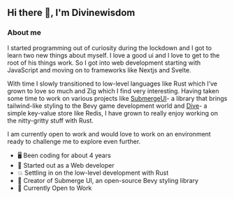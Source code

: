 ## Hi there 👋, I'm Divinewisdom

### About me

I started programming out of curiosity during the lockdown and I got to learn two new things about myself. I love a good ui and I love to get to the root of his things work. So I got into web development starting with JavaScript and moving on to frameworks like Nextjs and Svelte. 

With time I slowly transitioned to low-level languages like Rust which I’ve grown to love so much and Zig which I find very interesting. Having taken some time to work on various projects like [SubmergeUI](https://github.com/Cedar-81/SubmergeUI)- a library that brings tailwind-like styling to the Bevy game development world and [Dive](https://github.com/Cedar-81/dive)- a simple key-value store like Redis, I have grown to really enjoy working on the nitty-gritty stuff with Rust. 

I am currently open to work and would love to work on an environment ready to challenge me to explore even further.

- 🖥️ Been coding for about 4 years
- 💨 Started out as a Web developer
- 💥 Settling in on the low-level development with Rust
- 🌱 Creator of Submerge UI, an open-source Bevy styling library
- 💼 Currently Open to Work
